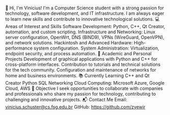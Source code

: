 👋 Hi, I'm Vinícius!
I'm a Computer Science student with a strong passion for technology, software development, and IT infrastructure. I am always eager to learn new skills and contribute to innovative technological solutions.
💻 Areas of Interest and Skills
Software Development: Python, C++, Qt Creator, automation, and custom scripting.
Infrastructure and Networking: Linux server configuration, OpenWrt, DNS (BIND9), VPNs (WireGuard, OpenVPN), and network solutions.
Hackintosh and Advanced Hardware: High-performance system configuration.
System Administration: Virtualization, endpoint security, and process automation.
🚀 Academic and Personal Projects
Development of graphical applications with Python and C++ for cross-platform interfaces.
Contribution to tutorials and technical solutions for the tech community.
Configuration and maintenance of networks for home and business environments.
📚 Currently Learning
C++ and Qt Creator
Python
SQL
Networking
Cloud Computing: Microsoft Azure, Google Cloud, AWS
🌟 Objective
I seek opportunities to collaborate with companies and professionals who share my passion for technology, contributing to challenging and innovative projects.
📬 Contact Me
Email: vinicius.schuster@cs.fsg.edu.br
GitHub: https://github.com/zyewir
